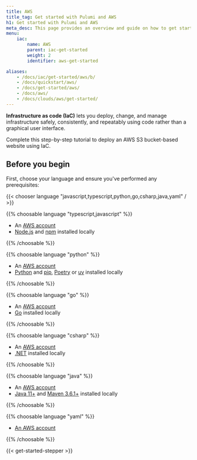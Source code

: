 ```yaml
---
title: AWS
title_tag: Get started with Pulumi and AWS
h1: Get started with Pulumi and AWS
meta_desc: This page provides an overview and guide on how to get started with AWS.
menu:
    iac:
        name: AWS
        parent: iac-get-started
        weight: 2
        identifier: aws-get-started

aliases:
    - /docs/iac/get-started/aws/b/
    - /docs/quickstart/aws/
    - /docs/get-started/aws/
    - /docs/aws/
    - /docs/clouds/aws/get-started/
---
```


**Infrastructure as code (IaC)** lets you deploy, change, and manage infrastructure safely, consistently,
and repeatably using code rather than a graphical user interface.

Complete this step-by-step tutorial to deploy an AWS S3 bucket-based website using IaC.

## Before you begin

First, choose your language and ensure you've performed any prerequisites:

{{< chooser language "javascript,typescript,python,go,csharp,java,yaml" / >}}

{{% choosable language "typescript,javascript" %}}

* An <a href="https://aws.amazon.com/free" target=_blank>AWS account</a>
* <a href="https://nodejs.org/en/download" target=_blank>Node.js</a> and <a href="https://www.npmjs.com/package/npm" target=_blank>npm</a> installed locally

{{% /choosable %}}

{{% choosable language "python" %}}

* An <a href="https://aws.amazon.com/free" target="_blank">AWS account</a>
* <a href="https://www.python.org/downloads/" target=_blank>Python</a> and <a href="https://pip.pypa.io/en/stable/installation/">pip</a>, <a href="https://python-poetry.org/docs/" target=_blank>Poetry</a> or <a href="https://docs.astral.sh/uv/getting-started/installation/" target=_blank>uv</a> installed locally

{{% /choosable %}}

{{% choosable language "go" %}}

* An <a href="https://aws.amazon.com/free" target="_blank">AWS account</a>
* <a href="https://go.dev/doc/install" target=_blank>Go</a> installed locally

{{% /choosable %}}

{{% choosable language "csharp" %}}

* An <a href="https://aws.amazon.com/free" target="_blank">AWS account</a>
* <a href="https://dotnet.microsoft.com/en-us/download/dotnet" target=_blank>.NET</a> installed locally

{{% /choosable %}}

{{% choosable language "java" %}}

* An <a href="https://aws.amazon.com/free" target="_blank">AWS account</a>
* <a href="https://www.oracle.com/java/technologies/downloads/" target=_blank>Java 11+</a> and <a href="https://maven.apache.org/install.html" target=_blank>Maven 3.6.1+</a> installed locally

{{% /choosable %}}

{{% choosable language "yaml" %}}

* <a href="https://aws.amazon.com/free" target="_blank">An AWS account</a>

{{% /choosable %}}

{{< get-started-stepper >}}
